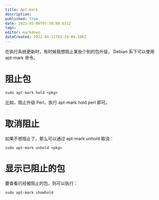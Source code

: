 ```yaml
---
title: Apt-mark
description: 
published: true
date: 2022-05-08T07:58:08.011Z
tags: 
editor: markdown
dateCreated: 2022-04-21T03:29:04.106Z
---
```


在执行系统更新时，有时候我想阻止某些个别的包升级， Debian 系下可以使用 apt-mark 命令。
# 阻止包
```
sudo apt-mark hold <pkg>
```
比如，阻止升级 Perl，执行 apt-mark hold perl 即可。
# 取消阻止
如果不想阻止了，那么可以通过 apt-mark unhold 取消：
```
sudo apt-mark unhold <pkg>
```
# 显示已阻止的包
要查看已经被阻止的包，则可以执行：
```
sudo apt-mark showhold
```